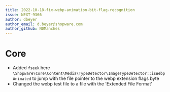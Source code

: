 ```yaml
---
title: 2022-10-18-fix-webp-animation-bit-flag-recognition
issue: NEXT-9366
author: dbeyer
author_email: d.beyer@shopware.com
author_github: N0Manches
---
```

# Core
* Added `fseek` here `\Shopware\Core\Content\Media\TypeDetector\ImageTypeDetector::isWebpAnimated` to jump with the file pointer to the webp extension flags byte
* Changed the webp test file to a file with the 'Extended File Format'
